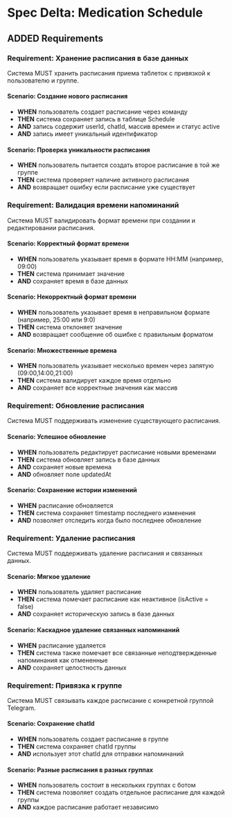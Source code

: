 # Spec Delta: Medication Schedule

## ADDED Requirements

### Requirement: Хранение расписания в базе данных
Система MUST хранить расписания приема таблеток с привязкой к пользователю и группе.

#### Scenario: Создание нового расписания
- **WHEN** пользователь создает расписание через команду
- **THEN** система сохраняет запись в таблице Schedule
- **AND** запись содержит userId, chatId, массив времен и статус active
- **AND** запись имеет уникальный идентификатор

#### Scenario: Проверка уникальности расписания
- **WHEN** пользователь пытается создать второе расписание в той же группе
- **THEN** система проверяет наличие активного расписания
- **AND** возвращает ошибку если расписание уже существует

### Requirement: Валидация времени напоминаний
Система MUST валидировать формат времени при создании и редактировании расписания.

#### Scenario: Корректный формат времени
- **WHEN** пользователь указывает время в формате HH:MM (например, 09:00)
- **THEN** система принимает значение
- **AND** сохраняет время в базе данных

#### Scenario: Некорректный формат времени
- **WHEN** пользователь указывает время в неправильном формате (например, 25:00 или 9:0)
- **THEN** система отклоняет значение
- **AND** возвращает сообщение об ошибке с правильным форматом

#### Scenario: Множественные времена
- **WHEN** пользователь указывает несколько времен через запятую (09:00,14:00,21:00)
- **THEN** система валидирует каждое время отдельно
- **AND** сохраняет все корректные значения как массив

### Requirement: Обновление расписания
Система MUST поддерживать изменение существующего расписания.

#### Scenario: Успешное обновление
- **WHEN** пользователь редактирует расписание новыми временами
- **THEN** система обновляет запись в базе данных
- **AND** сохраняет новые времена
- **AND** обновляет поле updatedAt

#### Scenario: Сохранение истории изменений
- **WHEN** расписание обновляется
- **THEN** система сохраняет timestamp последнего изменения
- **AND** позволяет отследить когда было последнее обновление

### Requirement: Удаление расписания
Система MUST поддерживать удаление расписания и связанных данных.

#### Scenario: Мягкое удаление
- **WHEN** пользователь удаляет расписание
- **THEN** система помечает расписание как неактивное (isActive = false)
- **AND** сохраняет историческую запись в базе данных

#### Scenario: Каскадное удаление связанных напоминаний
- **WHEN** расписание удаляется
- **THEN** система также помечает все связанные неподтвержденные напоминания как отмененные
- **AND** сохраняет целостность данных

### Requirement: Привязка к группе
Система MUST связывать каждое расписание с конкретной группой Telegram.

#### Scenario: Сохранение chatId
- **WHEN** пользователь создает расписание в группе
- **THEN** система сохраняет chatId группы
- **AND** использует этот chatId для отправки напоминаний

#### Scenario: Разные расписания в разных группах
- **WHEN** пользователь состоит в нескольких группах с ботом
- **THEN** система позволяет создать отдельное расписание для каждой группы
- **AND** каждое расписание работает независимо

